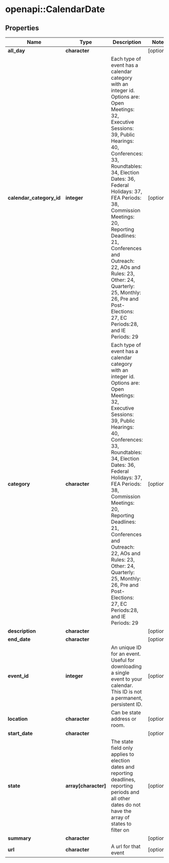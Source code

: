 # openapi::CalendarDate


## Properties
Name | Type | Description | Notes
------------ | ------------- | ------------- | -------------
**all_day** | **character** |  | [optional] 
**calendar_category_id** | **integer** |  Each type of event has a calendar category with an integer id. Options are: Open Meetings: 32, Executive Sessions: 39, Public Hearings: 40, Conferences: 33, Roundtables: 34, Election Dates: 36, Federal Holidays: 37, FEA Periods: 38, Commission Meetings: 20, Reporting Deadlines: 21, Conferences and Outreach: 22, AOs and Rules: 23, Other: 24, Quarterly: 25, Monthly: 26, Pre and Post-Elections: 27, EC Periods:28, and IE Periods: 29  | [optional] 
**category** | **character** |  Each type of event has a calendar category with an integer id. Options are: Open Meetings: 32, Executive Sessions: 39, Public Hearings: 40, Conferences: 33, Roundtables: 34, Election Dates: 36, Federal Holidays: 37, FEA Periods: 38, Commission Meetings: 20, Reporting Deadlines: 21, Conferences and Outreach: 22, AOs and Rules: 23, Other: 24, Quarterly: 25, Monthly: 26, Pre and Post-Elections: 27, EC Periods:28, and IE Periods: 29  | [optional] 
**description** | **character** |  | [optional] 
**end_date** | **character** |  | [optional] 
**event_id** | **integer** | An unique ID for an event. Useful for downloading a single event to your calendar. This ID is not a permanent, persistent ID. | [optional] 
**location** | **character** |  Can be state address or room.  | [optional] 
**start_date** | **character** |  | [optional] 
**state** | **array[character]** | The state field only applies to election dates and reporting deadlines, reporting periods and all other dates do not have the array of states to filter on | [optional] 
**summary** | **character** |  | [optional] 
**url** | **character** |  A url for that event  | [optional] 


